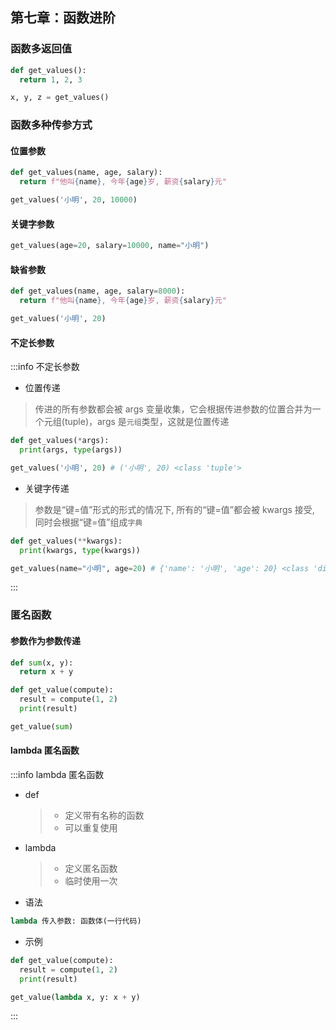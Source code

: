 ## 第七章：函数进阶

### 函数多返回值

```python
def get_values():
  return 1, 2, 3

x, y, z = get_values()
```

### 函数多种传参方式

#### 位置参数

```python
def get_values(name, age, salary):
  return f"他叫{name}, 今年{age}岁, 薪资{salary}元"

get_values('小明', 20, 10000)
```

#### 关键字参数

```python
get_values(age=20, salary=10000, name="小明")
```

#### 缺省参数

```python
def get_values(name, age, salary=8000):
  return f"他叫{name}, 今年{age}岁, 薪资{salary}元"

get_values('小明', 20)
```

#### 不定长参数

:::info 不定长参数

- 位置传递

> 传进的所有参数都会被 args 变量收集，它会根据传进参数的位置合并为一个元组(tuple)，args 是`元组`类型，这就是位置传递

```python
def get_values(*args):
  print(args, type(args))

get_values('小明', 20) # ('小明', 20) <class 'tuple'>
```

- 关键字传递

> 参数是“键=值”形式的形式的情况下, 所有的“键=值”都会被 kwargs 接受, 同时会根据“键=值”组成`字典`

```python
def get_values(**kwargs):
  print(kwargs, type(kwargs))

get_values(name="小明", age=20) # {'name': '小明', 'age': 20} <class 'dict'>
```

:::

### 匿名函数

#### 参数作为参数传递

```python
def sum(x, y):
  return x + y

def get_value(compute):
  result = compute(1, 2)
  print(result)

get_value(sum)
```

#### lambda 匿名函数

:::info lambda 匿名函数

- def
  > - 定义带有名称的函数
  > - 可以重复使用
- lambda

  > - 定义匿名函数
  > - 临时使用一次

- 语法

```python
lambda 传入参数: 函数体(一行代码)
```

- 示例

```python
def get_value(compute):
  result = compute(1, 2)
  print(result)

get_value(lambda x, y: x + y)
```

:::
